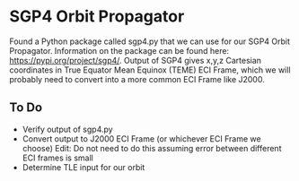 # SGP4 Orbit Propagator
Found a Python package called sgp4.py that we can use for our SGP4 Orbit Propagator. Information on the package can be found here: https://pypi.org/project/sgp4/. Output of SGP4
gives x,y,z Cartesian coordinates in True Equator Mean Equinox (TEME) ECI Frame, which we will probably need to convert into a more common ECI Frame like J2000.

## To Do
- Verify output of sgp4.py
- Convert output to J2000 ECI Frame (or whichever ECI Frame we choose) Edit: Do not need to do this assuming error between different ECI frames is small
- Determine TLE input for our orbit
